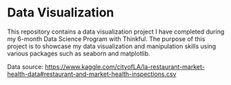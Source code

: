 # Data Visualization
This repository contains a data visualization project I have completed during my 6-month Data Science Program with Thinkful.  The purpose of this project is to showcase my data visualization and manipulation skills using various packages such as seaborn and matplotlib.

Data source: https://www.kaggle.com/cityofLA/la-restaurant-market-health-data#restaurant-and-market-health-inspections.csv
